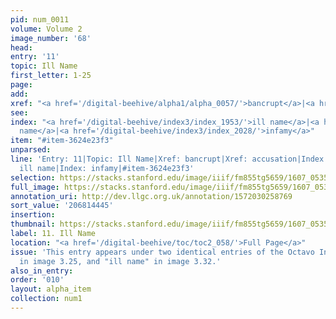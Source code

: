 ```yaml
---
pid: num_0011
volume: Volume 2
image_number: '68'
head:
entry: '11'
topic: Ill Name
first_letter: 1-25
page:
add:
xref: "<a href='/digital-beehive/alpha1/alpha_0057/'>bancrupt</a>|<a href='/digital-beehive/alpha1/alpha_0005/'>accusation</a>"
see:
index: "<a href='/digital-beehive/index3/index_1953/'>ill name</a>|<a href='/digital-beehive/index3/index_1953/'>ill
  name</a>|<a href='/digital-beehive/index3/index_2028/'>infamy</a>"
item: "#item-3624e23f3"
unparsed:
line: 'Entry: 11|Topic: Ill Name|Xref: bancrupt|Xref: accusation|Index: ill name|Index:
  ill name|Index: infamy|#item-3624e23f3'
selection: https://stacks.stanford.edu/image/iiif/fm855tg5659/1607_0535/816,4445,2914,377/full/0/default.jpg
full_image: https://stacks.stanford.edu/image/iiif/fm855tg5659/1607_0535/full/full/0/default.jpg
annotation_uri: http://dev.llgc.org.uk/annotation/1572030258769
sort_value: '206814445'
insertion:
thumbnail: https://stacks.stanford.edu/image/iiif/fm855tg5659/1607_0535/816,4445,600,180/250,/0/default.jpg
label: 11. Ill Name
location: "<a href='/digital-beehive/toc/toc2_058/'>Full Page</a>"
issue: 'This entry appears under two identical entries of the Octavo Index: "ill name"
  in image 3.25, and "ill name" in image 3.32.'
also_in_entry:
order: '010'
layout: alpha_item
collection: num1
---
```

